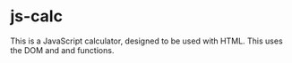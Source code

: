 # js-calc

This is a JavaScript calculator, designed to be used with HTML. This uses the DOM and and functions.

